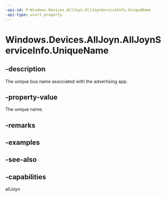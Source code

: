 ```yaml
---
-api-id: P:Windows.Devices.AllJoyn.AllJoynServiceInfo.UniqueName
-api-type: winrt property
---
```


<!-- Property syntax
public string UniqueName { get; }
-->

# Windows.Devices.AllJoyn.AllJoynServiceInfo.UniqueName

## -description
The unique bus name associated with the advertising app.

## -property-value
The unique name.

## -remarks

## -examples

## -see-also


## -capabilities
allJoyn